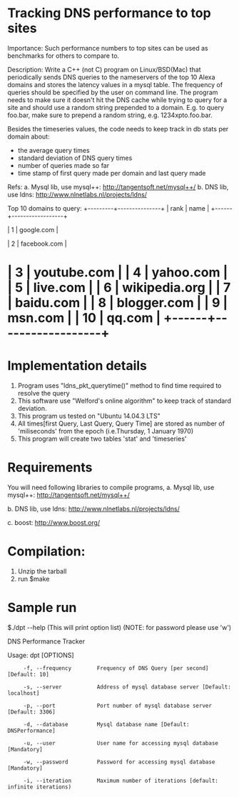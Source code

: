 # Tracking DNS performance to top sites
Importance: Such performance numbers to top sites can be used as benchmarks for others to compare to.

Description:
Write a C++ (not C) program on Linux/BSD(Mac) that periodically sends DNS queries to the nameservers of the top 10 Alexa domains and stores the latency values in a mysql table. The frequency of queries should be specified by the user on command line. The program needs to make sure it doesn't hit the DNS cache while trying to query for a site and should use a random string prepended to a domain. E.g. to query foo.bar, make sure to prepend a random string, e.g. 1234xpto.foo.bar.

Besides the timeseries values, the code needs to keep track in db stats per domain about:
+ the average query times
+ standard deviation of DNS query times
+ number of queries made so far
+ time stamp of first query made per domain and last query made


Refs:
a. Mysql lib, use mysql++:
http://tangentsoft.net/mysql++/
b. DNS lib, use ldns:
http://www.nlnetlabs.nl/projects/ldns/

Top 10 domains to query:
+---------+---------------+
|    rank | name      	  |
+------+------------------+

|	1 | google.com	  |

|	2 | facebook.com  |

|	3 | youtube.com   |
|	4 | yahoo.com 	  |
|	5 | live.com  	  |
|	6 | wikipedia.org |
|	7 | baidu.com 	  |
|	8 | blogger.com   |
|	9 | msn.com   	  |
|      10 | qq.com    	  |
+------+------------------+
=================================

# Implementation details
1. Program uses "ldns_pkt_querytime()" method to find time required to resolve the query
2. This software use "Welford's online algorithm" to keep track of standard deviation.
3. This program us tested on "Ubuntu 14.04.3 LTS"
4. All times[first Query, Last Query, Query Time] are stored as number of 'miliseconds' from the epoch (i.e.Thursday, 1 January 1970)
5. This program will create two tables 'stat' and 'timeseries'

# Requirements
You will need following libraries to compile programs,
a. Mysql lib, use mysql++:
http://tangentsoft.net/mysql++/

b. DNS lib, use ldns:
http://www.nlnetlabs.nl/projects/ldns/

c. boost:
http://www.boost.org/

# Compilation:
1. Unzip the tarball 
2. run $make

# Sample run
$./dpt --help (This will print option list) (NOTE: for password please use 'w')

DNS Performance Tracker

Usage: dpt [OPTIONS]

         -f, --frequency        Frequency of DNS Query [per second][Default: 10]

         -s, --server           Address of mysql database server [Default: localhost]

         -p, --port             Port number of mysql database server [Default: 3306]

         -d, --database         Mysql database name [Default: DNSPerformance]

         -u, --user             User name for accessing mysql database [Mandatory]

         -w, --password         Password for accessing mysql database [Mandatory]

         -i, --iteration        Maximum number of iterations [default: infinite iterations)
